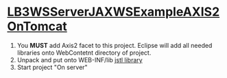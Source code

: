 # [LB3WSServerJAXWSExampleAXIS2OnTomcat](https://github.com/engsyst/ws/tree/master/LB3WSServerJAXWSExampleAXIS2OnTomcat)
1. You **MUST** add Axis2 facet to this project. Eclipse will add all needed libraries onto WebContetnt directory of project.
2. Unpack and put onto WEB-INF/lib [jstl library](https://github.com/engsyst/ws/tree/master/JARS/jstl)
3. Start project "On server"
